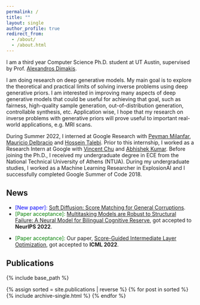 ```yaml
---
permalink: /
title: ""
layout: single
author_profile: true
redirect_from:
  - /about/
  - /about.html
---
```


I am a third year Computer Science Ph.D. student at UT Austin, supervised by Prof. [Alexandros Dimakis](https://users.ece.utexas.edu/~dimakis/).

 


I am doing research on deep generative models. 
My main goal is to explore the theoretical and practical limits of solving inverse problems using deep generative priors.
I am interested in improving many aspects of deep generative models that could be useful for achieving that goal, such as fairness, high-quality sample generation, out-of-distribution generation, controllable synthesis, etc.
Application wise, I hope that my research on inverse problems with generative priors will prove useful to important real-world applications, e.g. MRI scans.

During Summer 2022, I interned at Google Research with [Peyman Milanfar](https://scholar.google.com/citations?user=iGzDl8IAAAAJ&hl=en), [Mauricio Delbracio](https://scholar.google.com/citations?user=lDDm920AAAAJ&hl=en) and [Hossein Talebi](https://scholar.google.com/citations?user=UOX9BigAAAAJ&hl=en). Prior to this internship, I worked as a Research Intern at Google with [Vincent Chu](https://scholar.google.com/citations?user=R-OrlSgAAAAJ&hl=en) and [Abhishek Kumar](https://scholar.google.com/citations?user=6vghMS0AAAAJ&hl=en).
Before joining the Ph.D., I received my undergraduate degree in ECE from the National Technical University of Athens (NTUA).
During my undergraduate studies, I worked as a Machine Learning Researcher in ExplosionAI and I successfully completed Google Summer of Code 2018.

## News
- <span style="color:blue"> [New paper]:</span> [Soft Diffusion: Score Matching for General Corruptions](https://arxiv.org/abs/2209.05442).
- <span style="color:green">[Paper acceptance]:</span> [Multitasking Models are Robust to Structural Failure: A Neural Model for Bilingual Cognitive Reserve](https://giannisdaras.github.io/publications/bilingual_robustness.pdf), got accepted to **NeurIPS 2022**.
<!-- - <span style="color:blue">[New paper]:</span> We discovered that DALLE-2 has a secret vocabulary. We wrote a paper summarizing our findings.
Find the paper [here](https://arxiv.org/abs/2206.00169). -->
- <span style="color:green">[Paper acceptance]:</span> Our paper, [Score-Guided Intermediate Layer Optimization](https://arxiv.org/abs/2206.09104), got accepted to **ICML 2022**.





## Publications
{% include base_path %}

{% assign sorted = site.publications | reverse %}
{% for post in sorted %}
  {% include archive-single.html %}
{% endfor %}

